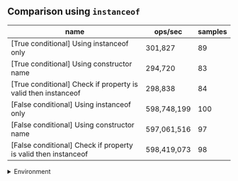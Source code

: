 ## Comparison using `instanceof`

|name|ops/sec|samples|
|-|-|-|
|[True conditional] Using instanceof only|301,827|89|
|[True conditional] Using constructor name|294,720|83|
|[True conditional] Check if property is valid then instanceof |298,838|84|
|[False conditional] Using instanceof only|598,748,199|100|
|[False conditional] Using constructor name|597,061,516|97|
|[False conditional] Check if property is valid then instanceof |598,419,073|98|


<details>
<summary>Environment</summary>

* __Machine:__ linux x64 | 2 vCPUs | 6.8GB Mem
* __Run:__ Sat Oct 14 2023 01:38:43 GMT+0000 (Coordinated Universal Time)
</details>

<!--
{"environment":{"platform":"linux","arch":"x64","cpus":2,"totalMemory":6.759757995605469},"benchmarks":[{"name":"[True conditional] Using instanceof only","hz":301826.6767479086,"cycles":4,"stats":{"deviation":6.357249977988125e-8,"mean":0.000003313159760345568,"moe":1.3207796138702268e-8,"rme":0.3986465215708365,"sem":6.738671499337892e-9,"variance":4.041462728263002e-15}},{"name":"[True conditional] Using constructor name","hz":294720.2864189824,"cycles":3,"stats":{"deviation":1.1289656718464556e-7,"mean":0.0000033930477340076035,"moe":2.4288335978702e-8,"rme":0.7158265336283528,"sem":1.2392008152398979e-8,"variance":1.2745634882077187e-14}},{"name":"[True conditional] Check if property is valid then instanceof ","hz":298837.724014583,"cycles":3,"stats":{"deviation":8.031814208676835e-8,"mean":0.000003346297738337751,"moe":1.7176318403572272e-8,"rme":0.5132931898673333,"sem":8.763427756924629e-9,"variance":6.451003948270309e-15}},{"name":"[False conditional] Using instanceof only","hz":598748198.5938001,"cycles":9,"stats":{"deviation":6.283707004844558e-12,"mean":1.6701511626232303e-9,"moe":1.2316065729495332e-12,"rme":0.07374222169298165,"sem":6.283707004844558e-13,"variance":3.9484973722732564e-23}},{"name":"[False conditional] Using constructor name","hz":597061516.4525758,"cycles":7,"stats":{"deviation":1.630637808282619e-11,"mean":1.674869293103116e-9,"moe":3.245097216908828e-12,"rme":0.1937522665363618,"sem":1.6556618453616468e-12,"variance":2.6589796618007425e-22}},{"name":"[False conditional] Check if property is valid then instanceof ","hz":598419072.5177687,"cycles":8,"stats":{"deviation":2.301635769067156e-11,"mean":1.6710697334438773e-9,"moe":4.557006328360922e-12,"rme":0.2726999500475345,"sem":2.325003228755572e-12,"variance":5.297527213449359e-22}}]}-->
